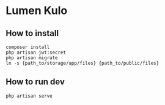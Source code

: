 # Lumen Kulo

## How to install

```
composer install
php artisan jwt:secret
php artisan migrate
ln -s {path_to/storage/app/files} {path_to/public/files}
```

## How to run dev

```
php artisan serve
```